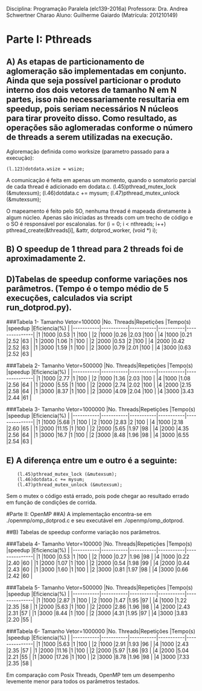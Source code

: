 Disciplina: Programação Paralela (elc139-2016a)
Professora: Dra. Andrea Schwertner Charao
Aluno: Guilherme Gaiardo (Matrícula: 201210149)

# Parte I: Pthreads
## A) As etapas de particionamento de aglomeração são implementadas em conjunto. Ainda que seja possível particionar o produto interno dos dois vetores de tamanho N em N partes, isso não necessariamente resultaria em speedup, pois seriam necessários N núcleos para tirar proveito disso. Como resultado, as operações são aglomeradas conforme o número de threads a serem utilizadas na execução.
Agloremação definida como worksize (parametro passado para a execução):

	(l.123)dotdata.wsize = wsize;

A comunicação é feita em apenas um momento, quando o somatorio parcial de cada thread é adicionado em dodata.c.
	(l.45)pthread_mutex_lock (&mutexsum);
	(l.46)dotdata.c += mysum;
	(l.47)pthread_mutex_unlock (&mutexsum);

O mapeamento é feito pelo SO, nenhuma thread é mapeada diretamente à algum núcleo. Apenas são iniciadas as threads com um trecho de código e o SO é responsável por escalonalas.
	for (i = 0; i < nthreads; i++)
		pthread_create(&threads[i], &attr, dotprod_worker, (void *) i);

## B) O speedup de 1 thread para 2 threads foi de aproximadamente 2.

## D)Tabelas de speedup conforme variações nos parâmetros. (Tempo é o tempo médio de 5 execuções, calculados via script run_dotprod.py).

###Tabela 1- Tamanho Vetor=100000
|No. Threads|Repetições	|Tempo(s)	|speedup	|Eficiencia(%)	|
|-----------|-----------|-----------|-----------|---------------|
|1		 	|1000		|0.53	 	|1			|100			|
|2			|1000		|0.26	 	|2.03		|100			|
|4			|1000		|0.21		|2.52		|63				|
|1			|2000		|1.06		|1			|100			|
|2			|2000		|0.53		|2			|100			|
|4			|2000		|0.42		|2.52		|63				|
|1			|3000		|1.59		|1			|100			|
|2			|3000		|0.79		|2.01		|100			|
|4			|3000		|0.63		|2.52		|63				|

###Tabela 2- Tamanho Vetor=500000
|No. Threads|Repetições	|Tempo(s)	|speedup	|Eficiencia(%)	|
|-----------|-----------|-----------|-----------|---------------|
|1		 	|1000		|2.77	 	|1			|100			|
|2			|1000		|1.36	 	|2.03		|100			|
|4			|1000		|1.08		|2.56		|64				|
|1			|2000		|5.55		|1			|100			|
|2			|2000		|2.74		|2.02		|100			|
|4			|2000		|2.15		|2.58		|64				|
|1			|3000		|8.37		|1			|100			|
|2			|3000		|4.09		|2.04		|100			|
|4			|3000		|3.43		|2.44		|61				|

###Tabela 3- Tamanho Vetor=1000000
|No. Threads|Repetições	|Tempo(s)	|speedup	|Eficiencia(%)	|
|-----------|-----------|-----------|-----------|---------------|
|1		 	|1000		|5.68	 	|1			|100			|
|2			|1000		|2.83	 	|2			|100			|
|4			|1000		|2.18		|2.60		|65				|
|1			|2000		|11.15		|1			|100			|
|2			|2000		|5.65		|1.97		|98				|
|4			|2000		|4.35		|2.56		|64				|
|1			|3000		|16.7		|1			|100			|
|2			|3000		|8.48		|1.96		|98				|
|4			|3000		|6.55		|2.54		|63				|

## E) A diferença entre um e outro é a seguinte:
		(l.45)pthread_mutex_lock (&mutexsum);
   		(l.46)dotdata.c += mysum;
   		(l.47)pthread_mutex_unlock (&mutexsum);
Sem o mutex o código está errado, pois pode chegar ao resultado errado em função de condições de corrida.


#Parte II: OpenMP
##A) A implementação encontra-se em ./openmp/omp_dotprod.c e seu executável em ./openmp/omp_dotprod.

##B) Tabelas de speedup conforme variação nos parâmetros.

###Tabela 4- Tamanho Vetor=100000
|No. Threads|Repetições	|Tempo(s)	|speedup	|Eficiencia(%)	|
|-----------|-----------|-----------|-----------|---------------|
|1		 	|1000		|0.53	 	|1			|100			|
|2			|1000		|0.27	 	|1.96		|98				|
|4			|1000		|0.22		|2.40		|60				|
|1			|2000		|1.07		|1			|100			|
|2			|2000		|0.54		|1.98		|99 			|
|4			|2000		|0.44		|2.43		|60				|
|1			|3000		|1.60		|1			|100			|
|2			|3000		|0.81		|1.97		|98				|
|4			|3000		|0.66		|2.42		|60				|

###Tabela 5- Tamanho Vetor=500000
|No. Threads|Repetições	|Tempo(s)	|speedup	|Eficiencia(%)	|
|-----------|-----------|-----------|-----------|---------------|
|1		 	|1000		|2.87	 	|1			|100			|
|2			|1000		|1.47	 	|1.95		|97				|
|4			|1000		|1.22		|2.35		|58				|
|1			|2000		|5.63		|1			|100			|
|2			|2000		|2.86		|1.96		|98				|
|4			|2000		|2.43		|2.31		|57				|
|1			|3000		|8.44		|1			|100			|
|2			|3000		|4.31		|1.95		|97 			|
|4			|3000		|3.83		|2.20		|55				|

###Tabela 6- Tamanho Vetor=1000000
|No. Threads|Repetições	|Tempo(s)	|speedup	|Eficiencia(%)	|
|-----------|-----------|-----------|-----------|---------------|
|1		 	|1000		|5.63	 	|1			|100			|
|2			|1000		|2.91	 	|1.93		|96				|
|4			|1000		|2.43		|2.35		|57				|
|1			|2000		|11.16		|1			|100			|
|2			|2000		|5.97		|1.86		|93				|
|4			|2000		|5.04		|2.21		|55				|
|1			|3000		|17.26		|1			|100			|
|2			|3000		|8.78		|1.96		|98 			|
|4			|3000		|7.33		|2.35		|58				|

Em comparação com Posix Threads, OpenMP tem um desempenho levemente menor para todos os parâmetros testados.